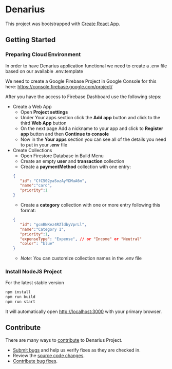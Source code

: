 # Denarius

This project was bootstrapped with [Create React App](https://github.com/facebook/create-react-app).

## Getting Started

### Preparing Cloud Environment

In order to have Denarius application functional we need to create a .env file based on our available .env.template

We need to create a Google Firebase Project in Google Console for this here: https://console.firebase.google.com/project/

After you have the access to Firebase Dashboard use the following steps:

 - Create a Web App
   - Open **Project settings**
   - Under Your apps section click the **Add app** button and click to the third **Web App** button
   - On the next page Add a nickname to your app and click to **Register app** button and then **Continue to console**
   - Now in the **Your apps** section you can see all of the details you need to put in your **.env** file
 - Create Collections
   - Open Firestore Database in Build Menu
   - Create an empty **user** and **transaction** collection
   - Create a **paymentMethod** collection with one entry:
    ```json
    {
       "id": "CfC502yaSozAyYDMuA6m",
       "name":"card",
       "priority":1
    }
    ```
   - Create a **category** collection with one or more entry following this format:
    ```json
    {
       "id": "gcmBNKez4RZldbyVprLl",
       "name":"Category 1",
       "priority":1,
       "expenseType": "Expense", // or "Income" or "Neutral"
       "color": "blue"
    }
    ```
   - _Note:_ You can customize collection names in the .env file

### Install NodeJS Project

For the latest stable version

```bash
npm install
npm run build
npm run start
```

It will automatically open [http://localhost:3000](http://localhost:3000) with your primary browser.

## Contribute

There are many ways to [contribute](https://github.com/vluv99/Denarius/blob/main/CONTRIBUTING.md) to Denarius Project.
* [Submit bugs](https://github.com/vluv99/Denarius/issues) and help us verify fixes as they are checked in.
* Review the [source code changes](https://github.com/vluv99/Denarius/pulls).
* [Contribute bug fixes](https://github.com/vluv99/Denarius/blob/main/CONTRIBUTING.md).


